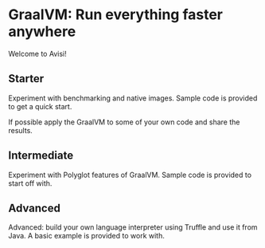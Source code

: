 
# GraalVM: Run everything faster anywhere

Welcome to Avisi!


## Starter

Experiment with benchmarking and native images. Sample code is provided to get a quick start.

If possible apply the GraalVM to some of your own code and share the results.

## Intermediate

Experiment with Polyglot features of GraalVM. Sample code is provided to start off with.

## Advanced

Advanced: build your own language interpreter using Truffle and use it from Java. A basic example is provided to work with.
